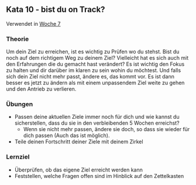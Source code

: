 ## Kata 10 - bist du on Track?

Verwendet in [Woche 7](2-1-Woche-7.md)

### Theorie

Um dein Ziel zu erreichen, ist es wichtig zu Prüfen wo du stehst. Bist du noch auf dem richtigem Weg zu deinem Ziel? Vielleicht hat es sich auch mit den Erfahrungen die du gemacht hast verändert? Es ist wichtig den Fokus zu halten und dir darüber im klaren zu sein wohin du möchtest. Und falls sich dein Ziel nicht mehr passt, ändere es, das kommt vor. Es ist dann besser es jetzt zu ändern als mit einem unpassendem Ziel weite zu gehen und den Antrieb zu verlieren.


### Übungen
- Passen deine aktuellen Ziele immer noch für dich und wie kannst du sicherstellen, dass du sie in den verbleibenden 5 Wochen erreichst?
	- Wenn sie nicht mehr passen, ändere sie doch, so dass sie wieder für dich passen (Auch das ist möglich).
- Teile deinen Fortschritt deiner Ziele mit deinem Zirkel


### Lernziel
- Überprüfen, ob das eigene Ziel erreicht werden kann
- Feststellen, welche Fragen offen sind im Hinblick auf den Zettelkasten
<script src="https://giscus.app/client.js"
        data-repo="cogneon/lernos-zettelkasten"
        data-repo-id="R_kgDOI5YY1w"
        data-category="Announcements"
        data-category-id="DIC_kwDOI5YY184CUTx3"
        data-mapping="pathname"
        data-strict="0"
        data-reactions-enabled="1"
        data-emit-metadata="0"
        data-input-position="bottom"
        data-theme="light"
        data-lang="de"
        crossorigin="anonymous"
        async>
</script>
